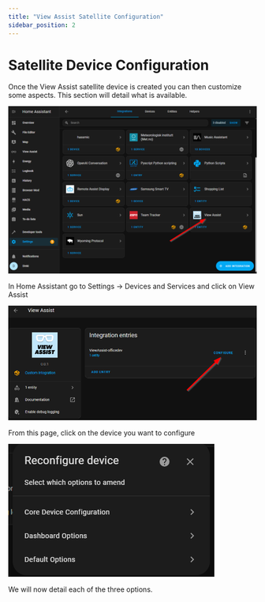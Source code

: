 ```yaml
---
title: "View Assist Satellite Configuration"
sidebar_position: 2
---
```


# Satellite Device Configuration

Once the View Assist satellite device is created you can then customize some aspects.  This section will detail what is available.


![](./vaconfig0.png)

In Home Assistant go to Settings -> Devices and Services and click on View Assist

![](./vaconfig1.png)

From this page, click on the device you want to configure

![](./vaconfig2.png)

We will now detail each of the three options.
